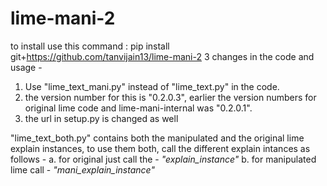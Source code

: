 # lime-mani-2
to install use this command :
pip install git+https://github.com/tanvijain13/lime-mani-2
3 changes in the code and usage - 
1. Use "lime_text_mani.py" instead of "lime_text.py" in the code. 
2. the version number for this is "0.2.0.3", earlier the version numbers for original lime code and lime-mani-internal was "0.2.0.1". 
3. the url in setup.py is changed as well

"lime_text_both.py" contains both the manipulated and the original lime explain instances, to use them both, call the different explain intances as follows -
a. for original just call the - *"explain_instance"* 
b. for manipulated lime call - *"mani_explain_instance"*


